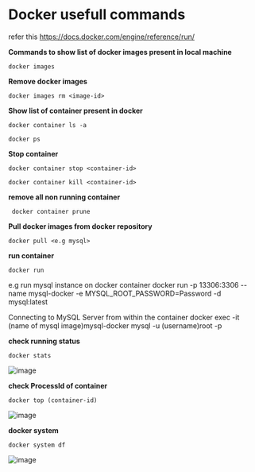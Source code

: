 # Docker usefull commands
refer this https://docs.docker.com/engine/reference/run/

**Commands to show list of docker images present in local machine**
```
docker images
```
**Remove docker images**
```
docker images rm <image-id>
```

**Show list of container present in docker**
```
docker container ls -a
```
```
docker ps
```
 
 **Stop container**
 ```
 docker container stop <container-id>
 ```
 ```
 docker container kill <container-id>
 ```
**remove all non running container**
```
 docker container prune
 ```
**Pull docker images from docker repository**
```
docker pull <e.g mysql>
```

**run container**
```
docker run 
```
 e.g run mysql instance on docker container
 docker run -p 13306:3306 --name mysql-docker -e MYSQL_ROOT_PASSWORD=Password -d mysql:latest
 
 Connecting to MySQL Server from within the container
 docker exec -it (name of mysql image)mysql-docker mysql -u (username)root -p
 
 **check running status**
 ```
 docker stats
 ```
 ![image](https://user-images.githubusercontent.com/44174633/174795099-f443ec39-5aa7-42f0-b929-01784041892f.png)

 **check ProcessId of container**
 ```
 docker top (container-id)
 ```
 ![image](https://user-images.githubusercontent.com/44174633/174795564-5d308901-f623-418b-8c02-3613349235d6.png)
 
 **docker system**
 ```
 docker system df
 ```
 
 ![image](https://user-images.githubusercontent.com/44174633/174796101-4538bc8a-ce98-4d27-854e-235a5b98937a.png)

 



